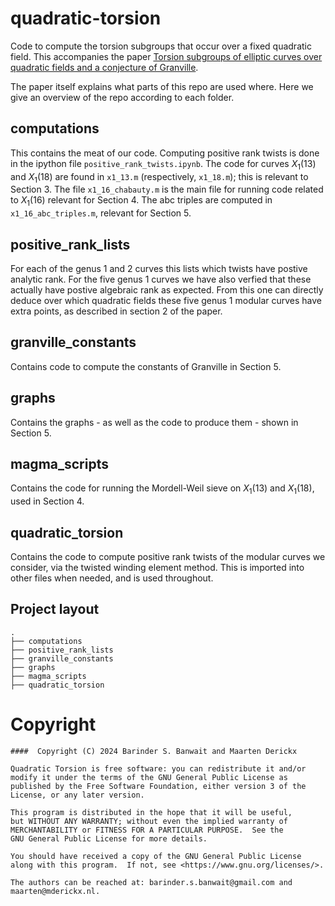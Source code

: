 # quadratic-torsion

Code to compute the torsion subgroups that occur over a fixed quadratic field. This accompanies the paper [Torsion subgroups of elliptic curves over quadratic fields and a conjecture of Granville](https://arxiv.org/abs/2401.14514).

The paper itself explains what parts of this repo are used where. Here we give an overview of the repo according to each folder.

## computations

This contains the meat of our code. Computing positive rank twists is done in the ipython file `positive_rank_twists.ipynb`. The code for curves $X_1(13)$ and $X_1(18)$ are found in `x1_13.m` (respectively, `x1_18.m`); this is relevant to Section 3. The file `x1_16_chabauty.m` is the main file for running code related to $X_1(16)$ relevant for Section 4. The abc triples are computed in `x1_16_abc_triples.m`, relevant for Section 5.

## positive_rank_lists

For each of the genus 1 and 2 curves this lists which twists have postive analytic rank. For the five genus 1 curves we have also verfied that these actually have postive algebraic rank as expected. From this one can directly deduce over which quadratic fields these five genus 1 modular curves have extra points, as described in section 2 of the paper. 

## granville_constants

Contains code to compute the constants of Granville in Section 5.

## graphs

Contains the graphs - as well as the code to produce them - shown in Section 5.

## magma_scripts

Contains the code for running the Mordell-Weil sieve on $X_1(13)$ and $X_1(18)$, used in Section 4.

## quadratic_torsion

Contains the code to compute positive rank twists of the modular curves we consider, via the twisted winding element method. This is imported into other files when needed, and is used throughout.

## Project layout

```
.
├── computations
├── positive_rank_lists
├── granville_constants
├── graphs
├── magma_scripts
├── quadratic_torsion
```

# Copyright

```
####  Copyright (C) 2024 Barinder S. Banwait and Maarten Derickx

Quadratic Torsion is free software: you can redistribute it and/or modify it under the terms of the GNU General Public License as published by the Free Software Foundation, either version 3 of the License, or any later version.

This program is distributed in the hope that it will be useful,
but WITHOUT ANY WARRANTY; without even the implied warranty of
MERCHANTABILITY or FITNESS FOR A PARTICULAR PURPOSE.  See the
GNU General Public License for more details.

You should have received a copy of the GNU General Public License
along with this program.  If not, see <https://www.gnu.org/licenses/>.

The authors can be reached at: barinder.s.banwait@gmail.com and
maarten@mderickx.nl.
```

